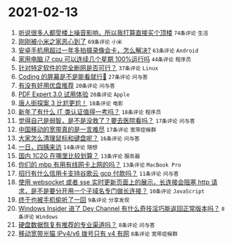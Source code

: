 # 2021-02-13

1. [听说很多人都受楼上噪音影响，所以我打算直接买个顶楼](https://www.v2ex.com/t/753154) `74条评论` `生活`
1. [刚刚被小米之家恶心到了](https://www.v2ex.com/t/753178) `69条评论` `小米`
1. [安卓手机用超过一年多拍摄录像会卡，怎么解决?](https://www.v2ex.com/t/753137) `63条评论` `Android`
1. [家用电脑 i7 cpu 可以连续几个星期 100%运行吗](https://www.v2ex.com/t/753163) `44条评论` `程序员`
1. [针对特定软件的完全断网是否可行？](https://www.v2ex.com/t/753164) `37条评论` `Linux`
1. [Coding 的屏幕是不是能看就行👀](https://www.v2ex.com/t/753177) `27条评论` `问与答`
1. [有没有好用优盘推荐](https://www.v2ex.com/t/753192) `20条评论` `问与答`
1. [PDF Expert 3.0 试用体验](https://www.v2ex.com/t/753191) `20条评论` `Apple`
1. [唐人街探案 3 比尬更尬！](https://www.v2ex.com/t/753205) `18条评论` `电影`
1. [新年了有什么 IT 类认证值得一考吗？](https://www.v2ex.com/t/753171) `18条评论` `程序员`
1. [觉得自己是弱智，是不是没救了？要去医院看吗？](https://www.v2ex.com/t/753201) `17条评论` `问与答`
1. [中国移动的宽带真的是一言难尽](https://www.v2ex.com/t/753184) `17条评论` `宽带症候群`
1. [大家怎么清理鼠标和键盘呢？](https://www.v2ex.com/t/753185) `16条评论` `问与答`
1. [一日，四姨来访](https://www.v2ex.com/t/753176) `14条评论` `随想`
1. [国内 1C2G 在哪里比较划算？](https://www.v2ex.com/t/753206) `13条评论` `服务器`
1. [你们的 mbp 有用有线网卡上网的吗？](https://www.v2ex.com/t/753195) `13条评论` `MacBook Pro`
1. [招行有什么信用卡支持谷歌云 gcp 付款吗？](https://www.v2ex.com/t/753199) `11条评论` `问与答`
1. [使用 websocket 或者 sse 实时更新页面上的展示，长连接会阻塞 http 请求，是不是要分开用一个子域名专门做长连接？](https://www.v2ex.com/t/753182) `10条评论` `JavaScript`
1. [终于也被手机偷听了一回](https://www.v2ex.com/t/753220) `9条评论` `分享发现`
1. [Windows Insider 进了 Dev Channel 有什么奇技淫巧能返回正常版本吗？](https://www.v2ex.com/t/753211) `8条评论` `Windows`
1. [硬盘数据恢复有推荐的专业渠道吗？](https://www.v2ex.com/t/753173) `8条评论` `问与答`
1. [移动宽带光猫 IPv4/v6 拨号只有 v4 有网](https://www.v2ex.com/t/753172) `8条评论` `宽带症候群`
